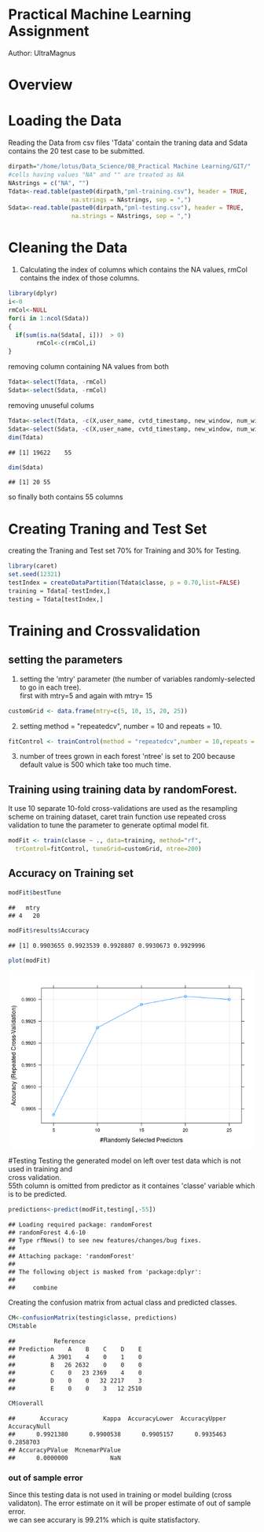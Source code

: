 # Practical Machine Learning Assignment
Author: UltraMagnus  
# Overview

# Loading the Data  

Reading the Data from csv files 'Tdata' contain the traning data and Sdata contains the 20 test case to be submitted.  


```r
dirpath="/home/lotus/Data_Science/08_Practical Machine Learning/GIT/"
#cells having values "NA" and "" are treated as NA
NAstrings = c("NA", "")
Tdata<-read.table(paste0(dirpath,"pml-training.csv"), header = TRUE,
                  na.strings = NAstrings, sep = ",")
Sdata<-read.table(paste0(dirpath,"pml-testing.csv"), header = TRUE, 
                  na.strings = NAstrings, sep = ",")
```

# Cleaning the Data  

1. Calculating the index of columns which contains the NA values, rmCol contains the 
index of those columns.

```r
library(dplyr)
i<-0
rmCol<-NULL
for(i in 1:ncol(Sdata))
{
  if(sum(is.na(Sdata[, i]))  > 0)
		rmCol<-c(rmCol,i)
}
```

removing column containing NA values from both 


```r
Tdata<-select(Tdata, -rmCol)
Sdata<-select(Sdata, -rmCol)
```

removing unuseful colums  

```r
Tdata<-select(Tdata, -c(X,user_name, cvtd_timestamp, new_window, num_window))
Sdata<-select(Sdata, -c(X,user_name, cvtd_timestamp, new_window, num_window))
dim(Tdata)
```

```
## [1] 19622    55
```

```r
dim(Sdata)
```

```
## [1] 20 55
```

so finally both contains 55 columns  

# Creating Traning and Test Set
creating the Traning and Test set 70% for Training and 30% for Testing. 

```r
library(caret)
set.seed(12321)
testIndex = createDataPartition(Tdata$classe, p = 0.70,list=FALSE)
training = Tdata[-testIndex,]
testing = Tdata[testIndex,]
```

# Training  and Crossvalidation

## setting the parameters

1. setting the 'mtry' parameter (the number of variables randomly-selected to go in each tree).  
first with mtry=5 and again with mtry= 15

```r
customGrid <- data.frame(mtry=c(5, 10, 15, 20, 25))
```

2. setting method = "repeatedcv",  number = 10 and repeats = 10.  

```r
fitControl <- trainControl(method = "repeatedcv",number = 10,repeats = 10)
```


3. number of trees grown in each forest 'ntree' is set to 200 because default value is 500 which take too much time.  

## Training using training data by randomForest.  
It use 10 separate 10-fold cross-validations are used as the resampling scheme on training dataset, caret train function use repeated cross validation to tune the parameter to generate optimal model fit.


```r
modFit <- train(classe ~ ., data=training, method="rf",
  trControl=fitControl, tuneGrid=customGrid, ntree=200)
```

## Accuracy on Training set  

```r
modFit$bestTune 
```

```
##   mtry
## 4   20
```

```r
modFit$results$Accuracy
```

```
## [1] 0.9903655 0.9923539 0.9928807 0.9930673 0.9929996
```

```r
plot(modFit)
```

![](PML_files/figure-html/unnamed-chunk-9-1.png) 

#Testing
Testing the generated model on left over test data which is not used in training and       
cross validation.  
55th column is omitted from predictor as it containes 'classe' variable which is to be predicted. 

```r
predictions<-predict(modFit,testing[,-55])
```

```
## Loading required package: randomForest
## randomForest 4.6-10
## Type rfNews() to see new features/changes/bug fixes.
## 
## Attaching package: 'randomForest'
## 
## The following object is masked from 'package:dplyr':
## 
##     combine
```

Creating  the confusion matrix from actual class and predicted classes.

```r
CM<-confusionMatrix(testing$classe, predictions)
CM$table
```

```
##           Reference
## Prediction    A    B    C    D    E
##          A 3901    4    0    1    0
##          B   26 2632    0    0    0
##          C    0   23 2369    4    0
##          D    0    0   32 2217    3
##          E    0    0    3   12 2510
```

```r
CM$overall
```

```
##       Accuracy          Kappa  AccuracyLower  AccuracyUpper   AccuracyNull 
##      0.9921380      0.9900538      0.9905157      0.9935463      0.2858703 
## AccuracyPValue  McnemarPValue 
##      0.0000000            NaN
```

### out of sample error
Since this testing data is not used in training or model building (cross validaton). The error estimate on it will be proper estimate of out of sample error.   
we can see accurary is 99.21% which is quite statisfactory.  



